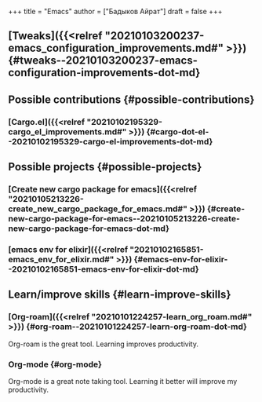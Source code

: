 +++
title = "Emacs"
author = ["Бадыков Айрат"]
draft = false
+++

## [Tweaks]({{<relref "20210103200237-emacs_configuration_improvements.md#" >}}) {#tweaks--20210103200237-emacs-configuration-improvements-dot-md}


## Possible contributions {#possible-contributions}


### [Cargo.el]({{<relref "20210102195329-cargo_el_improvements.md#" >}}) {#cargo-dot-el--20210102195329-cargo-el-improvements-dot-md}


## Possible projects {#possible-projects}


### [Create new cargo package for emacs]({{<relref "20210105213226-create_new_cargo_package_for_emacs.md#" >}}) {#create-new-cargo-package-for-emacs--20210105213226-create-new-cargo-package-for-emacs-dot-md}


### [emacs env for elixir]({{<relref "20210102165851-emacs_env_for_elixir.md#" >}}) {#emacs-env-for-elixir--20210102165851-emacs-env-for-elixir-dot-md}


## Learn/improve skills {#learn-improve-skills}


### [Org-roam]({{<relref "20210101224257-learn_org_roam.md#" >}}) {#org-roam--20210101224257-learn-org-roam-dot-md}

Org-roam is the great tool. Learning improves productivity.


### Org-mode {#org-mode}

Org-mode is a great note taking tool. Learning it better will improve my productivity.
